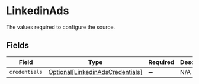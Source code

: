 # LinkedinAds

The values required to configure the source.


## Fields

| Field                                                                             | Type                                                                              | Required                                                                          | Description                                                                       |
| --------------------------------------------------------------------------------- | --------------------------------------------------------------------------------- | --------------------------------------------------------------------------------- | --------------------------------------------------------------------------------- |
| `credentials`                                                                     | [Optional[LinkedinAdsCredentials]](../../models/shared/linkedinadscredentials.md) | :heavy_minus_sign:                                                                | N/A                                                                               |